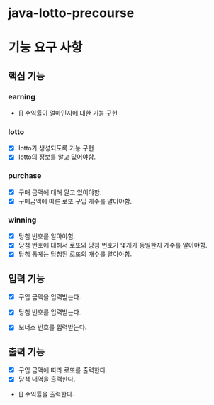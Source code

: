 # java-lotto-precourse


# 기능 요구 사항

## 핵심 기능

### earning
- [] 수익률이 얼마인지에 대한 기능 구현

### lotto
- [x] lotto가 생성되도록 기능 구현
- [x] lotto의 정보를 알고 있어야함.

### purchase
- [x] 구매 금액에 대해 알고 있어야함.
- [x] 구매금액에 따른 로또 구입 개수를 알아야함.

### winning
- [x] 당첨 번호를 알아야함.
- [x] 당첨 번호에 대해서 로또와 당첨 번호가 몇개가 동일한지 개수를 알아야함.
- [x] 당첨 통계는 당첨된 로또의 개수를 알아야함.

## 입력 기능
- [x] 구입 금액을 입력받는다.
- [x] 당첨 번호를 입력받는다.
- [x] 보너스 번호를 입력받는다.


## 출력 기능
- [x] 구입 금액에 따라 로또를 출력한다.
- [x] 당첨 내역을 출력한다.
- [] 수익률을 출력한다.